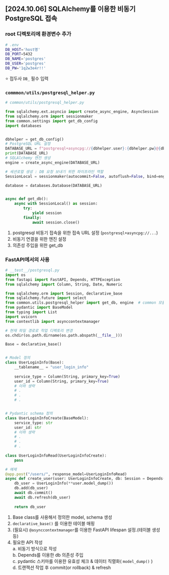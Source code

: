 ## [2024.10.06] SQLAlchemy를 이용한 비동기 PostgreSQL 접속

### root 디렉토리에 환경변수 추가
```bash
# .env
DB_HOST='host명'
DB_PORT=5432
DB_NAME='postgres'
DB_USER='postgres'
DB_PW='1q2w3e4r!!'
```
⭐ 접두사 `DB_` 필수 입력

### `commmon/utils/postgresql_helper.py` 
```python
# common/utils/postgresql_helper.py

from sqlalchemy.ext.asyncio import create_async_engine, AsyncSession
from sqlalchemy.orm import sessionmaker
from common.settings import get_db_config
import databases


dbhelper = get_db_config()
# PostgreSQL URL 설정
DATABASE_URL = f"postgresql+asyncpg://{dbhelper.user}:{dbhelper.pw}@{dbhelper.host}:{dbhelper.port}/{dbhelper.name}"
print(DATABASE_URL)
# SQLAlchemy 엔진 생성
engine = create_async_engine(DATABASE_URL)

# 세션로컬 생성 : DB 요청 보내기 위한 파이프라인 역할
SessionLocal = sessionmaker(autocommit=False, autoflush=False, bind=engine, class_=AsyncSession)

database = databases.Database(DATABASE_URL)


async def get_db():
    async with SessionLocal() as session:
        try:
            yield session
        finally:
            await session.close()
```
1. postgresql 비동기 접속을 위한 접속 URL 설정 (`postgresql+asyncpg://...`)
2. 비동기 연결을 위한 엔진 설정
3. 의존성 주입을 위한 get_db


### FastAPI에서의 사용
```python
# __test__/postgresql.py
import os
from fastapi import FastAPI, Depends, HTTPException
from sqlalchemy import Column, String, Date, Numeric

from sqlalchemy.orm import Session, declarative_base
from sqlalchemy.future import select
from common.utils.postgresql_helper import get_db, engine  # common 모듈에서 DB 연결 가져오기
from pydantic import BaseModel
from typing import List
import uvicorn
from contextlib import asynccontextmanager

# 현재 파일 경로로 작업 디렉토리 변경
os.chdir(os.path.dirname(os.path.abspath(__file__)))

Base = declarative_base()


# Model 정의
class UserLoginInfo(Base):
    __tablename__ = "user_login_info"
    
    service_type = Column(String, primary_key=True)
    user_id = Column(String, primary_key=True)
    # 이하 생략
    # .
    # .
    # .


# Pydantic schema 정의
class UserLoginInfoCreate(BaseModel):
    service_type: str
    user_id: str
    # 이하 생략
    # .
    # .
    # .
    
class UserLoginInfoRead(UserLoginInfoCreate):
    pass

# 예제
@app.post("/users/", response_model=UserLoginInfoRead)
async def create_user(user: UserLoginInfoCreate, db: Session = Depends(get_db)):
    db_user = UserLoginInfo(**user.model_dump())
    db.add(db_user)
    await db.commit()
    await db.refresh(db_user)
    
    return db_user
```

1. Base class를 사용해서 정의한 model, schema 생성
2. `declarative_base()` 를 이용한 테이블 매핑
3. (필요시) `@asynccontextmanager`를 이용한 FastAPI lifespan 설정.(테이블 생성 등)
4. 필요한 API 작성<br/>
  a. 비동기 방식으로 작성<br/>
  b. Depends를 이용한 db 의존성 주입<br/>
  c. pydantic 스키마를 이용한 유효성 체크 & 데이터 직렬화( `model_dump()` )<br/>
  d. 트랜잭션 작업 후 commit(or rollback) & refresh